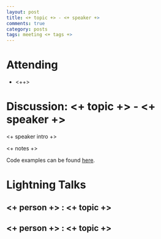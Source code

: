 ```yaml
---
layout: post
title: <+ topic +> - <+ speaker +>
comments: true
category: posts
tags: meeting <+ tags +>
---
```



# Attending

- <++>

# Discussion: <+ topic +> - <+ speaker +>

<+ speaker intro +> 

<+ notes +>

Code examples can be found [here][code].

# Lightning Talks 

## <+ person +> : <+ topic +>

## <+ person +> : <+ topic +>


[code]: https://github.com/thehackerwithin/berkeley/tree/master/topic "Code Examples" 
